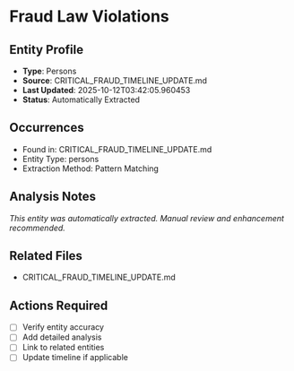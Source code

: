 # Fraud Law Violations

## Entity Profile
- **Type**: Persons
- **Source**: CRITICAL_FRAUD_TIMELINE_UPDATE.md
- **Last Updated**: 2025-10-12T03:42:05.960453
- **Status**: Automatically Extracted

## Occurrences
- Found in: CRITICAL_FRAUD_TIMELINE_UPDATE.md
- Entity Type: persons
- Extraction Method: Pattern Matching

## Analysis Notes
*This entity was automatically extracted. Manual review and enhancement recommended.*

## Related Files
- CRITICAL_FRAUD_TIMELINE_UPDATE.md

## Actions Required
- [ ] Verify entity accuracy
- [ ] Add detailed analysis
- [ ] Link to related entities
- [ ] Update timeline if applicable
